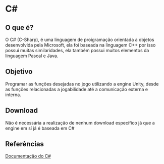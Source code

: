 # C#

## O que é?
  O C# (C-Sharp), é uma linguagem de proigramação orientada a objetos desenvolvida pela Microsoft, ela foi baseada na linguagem C++ por isso possui muitas similaridades, ela também possui muitos elementos da linguagem Pascal e Java.
  
## Objetivo
   Programar as funções desejadas no jogo utilizando a engine Unity, desde as funções relacionadas a jogabilidade até a comunicação externa e interna.
  
## Download
  Não é necessária a realização de nenhum download especifico já que a engine em sí já é baseada em C#
  
## Referências
  
[Documentação do C#](https://docs.microsoft.com/pt-br/dotnet/csharp/)
